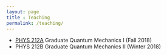 ```yaml
---
layout: page 
title : Teaching 
permalink: /teaching/
---
```


- [PHYS 212A]({{site.baseurl}}/_teaching/PHYS212A.md) Graduate Quantum Mechanics I (Fall 2018) 
- PHYS 212B Graduate Quantum Mechanics II (Winter 2018) 